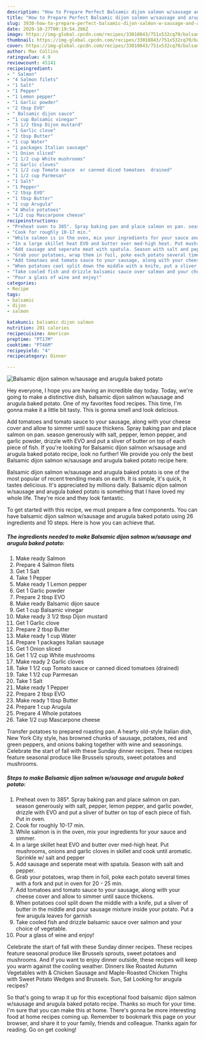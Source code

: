 ```yaml
---
description: "How to Prepare Perfect Balsamic dijon salmon w/sausage and arugula baked potato"
title: "How to Prepare Perfect Balsamic dijon salmon w/sausage and arugula baked potato"
slug: 3930-how-to-prepare-perfect-balsamic-dijon-salmon-w-sausage-and-arugula-baked-potato
date: 2020-10-27T00:19:54.286Z
image: https://img-global.cpcdn.com/recipes/33010843/751x532cq70/balsamic-dijon-salmon-wsausage-and-arugula-baked-potato-recipe-main-photo.jpg
thumbnail: https://img-global.cpcdn.com/recipes/33010843/751x532cq70/balsamic-dijon-salmon-wsausage-and-arugula-baked-potato-recipe-main-photo.jpg
cover: https://img-global.cpcdn.com/recipes/33010843/751x532cq70/balsamic-dijon-salmon-wsausage-and-arugula-baked-potato-recipe-main-photo.jpg
author: Max Collins
ratingvalue: 4.9
reviewcount: 45141
recipeingredient:
- " Salmon"
- "4 Salmon filets"
- "1 Salt"
- "1 Pepper"
- "1 Lemon pepper"
- "1 Garlic powder"
- "2 tbsp EVO"
- " Balsamic dijon sauce"
- "1 cup Balsamic vinegar"
- "3 1/2 tbsp Dijon mustard"
- "1 Garlic clove"
- "2 tbsp Butter"
- "1 cup Water"
- "1 packages Italian sausage"
- "1 Onion sliced"
- "1 1/2 cup White mushrooms"
- "2 Garlic cloves"
- "1 1/2 cup Tomato sauce  or canned diced tomatoes  drained"
- "1 1/2 cup Parmesan"
- "1 Salt"
- "1 Pepper"
- "2 tbsp EVO"
- "1 tbsp Butter"
- "1 cup Arugula"
- "4 Whole potatoes"
- "1/2 cup Mascarpone cheese"
recipeinstructions:
- "Preheat oven to 385°. Spray baking pan and place salmon on pan. season generously with salt, pepper, lemon pepper, and garlic powder, drizzle with EVO and put a sliver of butter on top of each piece of fish. Put in oven."
- "Cook for roughly 10-17 min."
- "While salmon is in the oven, mix your ingredients for your sauce and simmer."
- "In a large skillet heat EVO and butter over med-high heat. Put mushrooms, onions and garlic cloves in skillet and cook until aromatic. Sprinkle w/ salt and pepper"
- "Add sausage and seperate meat with spatula. Season with salt and pepper."
- "Grab your potatoes, wrap them in foil, poke each potato several times with a fork and put in oven for 20 - 25 min."
- "Add tomatoes and tomato sauce to your sausage, along with your cheese cover and allow to simmer until sauce thickens."
- "When potatoes cool split down the middle with a knife, put a sliver of butter in the middle and pour sausage mixture inside your potato. Put a few arugula leaves for garnish"
- "Take cooled fish and drizzle balsamic sauce over salmon and your choice of vegetable."
- "Pour a glass of wine and enjoy!"
categories:
- Recipe
tags:
- balsamic
- dijon
- salmon

katakunci: balsamic dijon salmon 
nutrition: 201 calories
recipecuisine: American
preptime: "PT17M"
cooktime: "PT46M"
recipeyield: "4"
recipecategory: Dinner

---
```



![Balsamic dijon salmon w/sausage and arugula baked potato](https://img-global.cpcdn.com/recipes/33010843/751x532cq70/balsamic-dijon-salmon-wsausage-and-arugula-baked-potato-recipe-main-photo.jpg)

Hey everyone, I hope you are having an incredible day today. Today, we're going to make a distinctive dish, balsamic dijon salmon w/sausage and arugula baked potato. One of my favorites food recipes. This time, I'm gonna make it a little bit tasty. This is gonna smell and look delicious.

Add tomatoes and tomato sauce to your sausage, along with your cheese cover and allow to simmer until sauce thickens. Spray baking pan and place salmon on pan. season generously with salt, pepper, lemon pepper, and garlic powder, drizzle with EVO and put a sliver of butter on top of each piece of fish. If you&#39;re looking for Balsamic dijon salmon w/sausage and arugula baked potato recipe, look no further! We provide you only the best Balsamic dijon salmon w/sausage and arugula baked potato recipe here.

Balsamic dijon salmon w/sausage and arugula baked potato is one of the most popular of recent trending meals on earth. It is simple, it's quick, it tastes delicious. It's appreciated by millions daily. Balsamic dijon salmon w/sausage and arugula baked potato is something that I have loved my whole life. They're nice and they look fantastic.


To get started with this recipe, we must prepare a few components. You can have balsamic dijon salmon w/sausage and arugula baked potato using 26 ingredients and 10 steps. Here is how you can achieve that.

<!--inarticleads1-->

##### The ingredients needed to make Balsamic dijon salmon w/sausage and arugula baked potato:

1. Make ready  Salmon
1. Prepare 4 Salmon filets
1. Get 1 Salt
1. Take 1 Pepper
1. Make ready 1 Lemon pepper
1. Get 1 Garlic powder
1. Prepare 2 tbsp EVO
1. Make ready  Balsamic dijon sauce
1. Get 1 cup Balsamic vinegar
1. Make ready 3 1/2 tbsp Dijon mustard
1. Get 1 Garlic clove
1. Prepare 2 tbsp Butter
1. Make ready 1 cup Water
1. Prepare 1 packages Italian sausage
1. Get 1 Onion sliced
1. Get 1 1/2 cup White mushrooms
1. Make ready 2 Garlic cloves
1. Take 1 1/2 cup Tomato sauce  or canned diced tomatoes  (drained)
1. Take 1 1/2 cup Parmesan
1. Take 1 Salt
1. Make ready 1 Pepper
1. Prepare 2 tbsp EVO
1. Make ready 1 tbsp Butter
1. Prepare 1 cup Arugula
1. Prepare 4 Whole potatoes
1. Take 1/2 cup Mascarpone cheese


Transfer potatoes to prepared roasting pan. A hearty old-style Italian dish, New York City style, has browned chunks of sausage, potatoes, red and green peppers, and onions baking together with wine and seasonings. Celebrate the start of fall with these Sunday dinner recipes. These recipes feature seasonal produce like Brussels sprouts, sweet potatoes and mushrooms. 

<!--inarticleads2-->

##### Steps to make Balsamic dijon salmon w/sausage and arugula baked potato:

1. Preheat oven to 385°. Spray baking pan and place salmon on pan. season generously with salt, pepper, lemon pepper, and garlic powder, drizzle with EVO and put a sliver of butter on top of each piece of fish. Put in oven.
1. Cook for roughly 10-17 min.
1. While salmon is in the oven, mix your ingredients for your sauce and simmer.
1. In a large skillet heat EVO and butter over med-high heat. Put mushrooms, onions and garlic cloves in skillet and cook until aromatic. Sprinkle w/ salt and pepper
1. Add sausage and seperate meat with spatula. Season with salt and pepper.
1. Grab your potatoes, wrap them in foil, poke each potato several times with a fork and put in oven for 20 - 25 min.
1. Add tomatoes and tomato sauce to your sausage, along with your cheese cover and allow to simmer until sauce thickens.
1. When potatoes cool split down the middle with a knife, put a sliver of butter in the middle and pour sausage mixture inside your potato. Put a few arugula leaves for garnish
1. Take cooled fish and drizzle balsamic sauce over salmon and your choice of vegetable.
1. Pour a glass of wine and enjoy!


Celebrate the start of fall with these Sunday dinner recipes. These recipes feature seasonal produce like Brussels sprouts, sweet potatoes and mushrooms. And if you want to enjoy dinner outside, these recipes will keep you warm against the cooling weather. Dinners like Roasted Autumn Vegetables with &amp; Chicken Sausage and Maple-Roasted Chicken Thighs with Sweet Potato Wedges and Brussels. Sun, Sat Looking for arugula recipes? 

So that's going to wrap it up for this exceptional food balsamic dijon salmon w/sausage and arugula baked potato recipe. Thanks so much for your time. I'm sure that you can make this at home. There's gonna be more interesting food at home recipes coming up. Remember to bookmark this page on your browser, and share it to your family, friends and colleague. Thanks again for reading. Go on get cooking!
